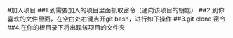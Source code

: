 #加入项目
##1.到需要加入的项目里面抓取密令（通向该项目的钥匙）
##2.到你喜欢的文件里面，在空白处右键点开git bash，进行如下操作
##3.git clone 密令
##4.在你的根目录下将出现该项目的文件夹
